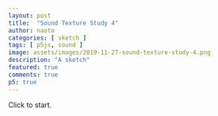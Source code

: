 ```yaml
---
layout: post
title:  "Sound Texture Study 4"
author: naoto
categories: [ sketch ]
tags: [ p5js, sound ]
image: assets/images/2019-11-27-sound-texture-study-4.png
description: "A sketch"
featured: true
comments: true
p5: true
---
```


<div id = "p5sketch">
  <!-- p5 instance will be created here -->
</div>

Click to start.

<script>
var getFrequency = function (note) {
    var notes = ['A', 'A#', 'B', 'C', 'C#', 'D', 'D#', 'E', 'F', 'F#', 'G', 'G#'],
        octave,
        keyNumber;

    if (note.length === 3) {
        octave = note.charAt(2);
    } else {
        octave = note.charAt(1);
    }

    keyNumber = notes.indexOf(note.slice(0, -1));

    if (keyNumber < 3) {
        keyNumber = keyNumber + 12 + ((octave - 1) * 12) + 1; 
    } else {
        keyNumber = keyNumber + ((octave - 1) * 12) + 1; 
    }

    // Return frequency of note
    return 440 * Math.pow(2, (keyNumber- 49) / 12);
};

var colorSchemes = [
  new ColorScheme("https://coolors.co/5386e4-7fc29b-b5ef8a-d7f171-817e9f"),
];

function ColorScheme(colorString) {
  this.colors = [];
  {
    let cc = colorString.split("/");
    let cs = cc[cc.length - 1].split("-");
    for (let i in cs) {
      let r = parseInt("0x" + cs[i].substring(0, 2));
      let g = parseInt("0x" + cs[i].substring(2, 4));
      let b = parseInt("0x" + cs[i].substring(4, 6));
      this.colors.push({ r: r, g: g, b: b });
    }
  }
  this.offset = 0;
}

ColorScheme.prototype.get = function (i) {
  i = Math.min(this.colors.length - 1, Math.max(0, i));
  return this.colors[(i + this.offset) % this.colors.length];
}

function setColor(parent, func, index, alpha) {
  if (alpha == undefined) alpha = 255;
  parent[func](colorSchemes[0].get(index).r, colorSchemes[0].get(index).g, colorSchemes[0].get(index).b, alpha);
}

const s = (p) => {
  p.setup = () => {
    p.createCanvas(400, 400);
  }

  let playing = false;
  let dataArray, bufferLength;
  let ampArray = [];
  let bigCount = 0;
  let bigCount2 = 0;
  let count = 0;
  let count2 = 0;
  const perm = [];
  const perm2 = [];
  const delays = [];
  const percl = [];
  const perch = [];
  const genFreq = () => {return Math.random() > 0.2 ? getFrequency(p.random(['A', 'B', 'C', 'D', 'E', 'F', 'G'])+p.random(['3', '4'])) : 0}
  const genFreq2 = () => {return getFrequency(p.random(['A', 'B', 'C', 'D', 'E', 'F', 'G'])+p.random(['1', '2']))}
  const alen = 6;
  for(let i = 0; i < alen; i++) {
    perm[i] = genFreq();
    perm2[i] = genFreq2();
  }
  for(let i = 0; i < alen; i++) {
    delays[i] = Math.random() > 0.7 ? 0.5 : 0;
  }
  for(let i = 0; i < alen; i++) {
    percl[i] = Math.random() > 0.8;
    perch[i] = Math.random() > 0.8;
  }
  let amp = 0;
  let amp2 = 0;
  p.draw = () => {
    const t = p.millis() * 0.001;

    let tFreq = 8;
    if (playing) {
      if (Math.floor(t * tFreq) - Math.floor(lastT * tFreq) > 0) {
        nodes.nm.osc.type = 'square';
        count = (count + 1) % perm.length;
        let f = perm[count];
        nodes.nm.modGain.gain.linearRampToValueAtTime(f * (+1), audioCtx.currentTime + 0.04); // shift/delay important
        nodes.nm.osc.frequency.linearRampToValueAtTime(f, audioCtx.currentTime + 0.04 + delays[count]/tFreq); // delay important

        if(percl[count]) {
          // nodes.noisel.play(0.5/tFreq);
        }
        if(perch[count]) {
          // nodes.noiseh.play(0.5/tFreq);
        }
        if(count == 0) {
          bigCount = (bigCount + 1) % 4;
        }
        if(bigCount == 0) {
          let pos = Math.floor(Math.random()*perm.length);
          perm[pos] = genFreq();
          delays[pos] = Math.random() > 0.7 ? 0.5 : 0;
          percl[pos] = Math.random() > 0.8;
          perch[pos] = Math.random() > 0.8;
        }
      }
      tFreq = 0.5;
      if (Math.floor(t * tFreq) - Math.floor(lastT * tFreq) > 0) {
        count2 = (count2 + 1) % perm.length;
        let f = perm2[count2];
        nodes.nm2.modGain.gain.linearRampToValueAtTime(f * (+1), audioCtx.currentTime + 0.04 + 0.5/4); // shift/delay important
        nodes.nm2.osc.frequency.linearRampToValueAtTime(f, audioCtx.currentTime + 0.04 + delays[count]/4 + 0.5/4); // delay important

        if(count2 == 0) {
          bigCount2 = (bigCount2 + 1) % 4;
        }
        if(bigCount2 == 0) {
          let pos = Math.floor(Math.random()*perm.length);
          perm2[pos] = genFreq2();
        }
      }
    }
    lastT = t;

    setColor(p, 'background', 0);
    if(playing) {
      {
        const fmin = getFrequency('C1');
        const fmax = getFrequency('B2');
        const w = p.width / 2;

        p.push();
        p.translate(0, p.height / 2);
        p.noStroke();
        setColor(p, 'fill', 3);
        amp2 = p.lerp(amp2, p.constrain(p.map(perm2[count2], fmin, fmax, 0, 1), 0, 1), 0.5);
        p.beginShape();
        for(let i = 0; i <= 100; i++) {
          p.vertex(p.width * i / 100, Math.sin(t * Math.PI * (amp2) + i * 0.25 * (amp2 + 1)) * p.width / 4 * amp2);
        }
        p.vertex(p.width, p.height);
        p.vertex(0, p.height);
        p.endShape();
        p.pop();
      }
      {
        const fmin = getFrequency('C3');
        const fmax = getFrequency('B4');
        const w = p.width / 2;

        p.push();
        p.translate(p.width / 2, p.height / 2);
        p.noStroke();
        setColor(p, 'fill', 1);
        amp = p.lerp(amp, p.constrain(p.map(perm[count], fmin, fmax, 0, 1), 0, 1), 0.5);
        p.beginShape();
        for(let i = 0; i < 100; i++) {
          let r = p.width / 4 + Math.sin(t * Math.PI * (amp + 1) + 32 * i / 100 * (amp + 1)) * p.width / 8 * amp;
          let theta = i / 100 * 2 * Math.PI;
          p.vertex(r * Math.cos(theta), r * Math.sin(theta));
        }
        p.endShape(p.CLOSE);
        p.pop();
      }
    }

  }

  p.mousePressed = () => {
    if (0 <= p.mouseX && p.mouseX < p.width && 0 <= p.mouseY && p.mouseY < p.height) {
      if (playing == false) {
        playing = true;
        for(const key in nodes) {
          nodes[key].start();
        }
      }
    }
  }
}

// for cross browser compatibility
const AudioContext = window.AudioContext || window.webkitAudioContext;
const audioCtx = new AudioContext();

class Mod {
  constructor() {
    let lfoHz = 16;
    
    this.amp = audioCtx.createGain();
    this.amp.gain.setValueAtTime(0.1, audioCtx.currentTime);
    this.amp.connect(audioCtx.destination);

    this.biquadFilter = audioCtx.createBiquadFilter();
    this.biquadFilter.type = "lowpass";
    this.biquadFilter.Q.setValueAtTime(10, audioCtx.currentTime);
    this.biquadFilter.frequency.setValueAtTime(1000, audioCtx.currentTime);
    this.biquadFilter.gain.setValueAtTime(25, audioCtx.currentTime);
    this.biquadFilter.connect(this.amp);
    
    const noiseLength = 2;
    const bufferSize = audioCtx.sampleRate * noiseLength;
    const buffer = audioCtx.createBuffer(1, bufferSize, audioCtx.sampleRate);

    let data = buffer.getChannelData(0); // get data

    this.osc = audioCtx.createOscillator();
    this.osc.type = 'sawtooth';
    this.osc.frequency.setValueAtTime(0, audioCtx.currentTime);
    this.osc.connect(this.biquadFilter);
    
    this.modGain = audioCtx.createGain();
    this.modGain.gain.value = 1;
    this.modGain.connect(this.biquadFilter.frequency);

    this.lfo = audioCtx.createOscillator();
    this.lfo.type = 'sine';
    this.lfo.frequency.setValueAtTime(lfoHz, audioCtx.currentTime);
    this.lfo.connect(this.modGain);
  }

  start() {
    this.lfo.start();
    this.osc.start();
  }
  
  setParam(param) {
    
  }
}

class Noise {
  constructor({type, freq}) {
    this.amp = audioCtx.createGain();
    this.amp.gain.setValueAtTime(0.0, audioCtx.currentTime);
    this.amp.connect(audioCtx.destination);

    this.biquadFilter = audioCtx.createBiquadFilter();
    this.biquadFilter.type = type;
    this.biquadFilter.Q.setValueAtTime(10, audioCtx.currentTime);
    this.biquadFilter.frequency.setValueAtTime(freq, audioCtx.currentTime);
    this.biquadFilter.gain.setValueAtTime(50, audioCtx.currentTime);
    this.biquadFilter.connect(this.amp);
    
    const noiseLength = 2;
    const bufferSize = audioCtx.sampleRate * noiseLength;
    const buffer = audioCtx.createBuffer(1, bufferSize, audioCtx.sampleRate);

    let data = buffer.getChannelData(0); // get data

    // fill the buffer with noise
    for (let i = 0; i < bufferSize; i++) {
      data[i] = Math.random() * 2 - 1;
    }
    this.noise = audioCtx.createBufferSource();
    this.noise.buffer = buffer;
    this.noise.loop = true;
    this.noise.connect(this.biquadFilter);
  }

  start() {
    this.noise.start();
  }
  
  play(delay) {
    this.amp.gain.linearRampToValueAtTime(0.1, audioCtx.currentTime + 0.04 + delay);
    this.amp.gain.linearRampToValueAtTime(0, audioCtx.currentTime + 0.1 + delay);
  }
  
  setParam(param) {
    
  }
}

const nodes = {
  nm: new Mod(),
  nm2: new Mod(),
  noisel: new Noise({freq: 1800, type: 'lowpass'}),
  noiseh: new Noise({freq: 6000, type: 'highpass'})
};

let myp5 = new p5(s, document.getElementById('p5sketch'));
</script>